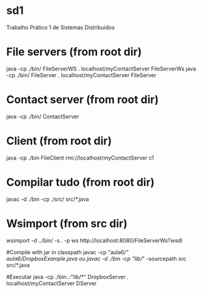 # sd1
Trabalho Prático 1 de Sistemas Distribuídos

# File servers (from root dir)
java -cp ./bin/ FileServerWS . localhost/myContactServer FileServerWs
java -cp ./bin/ FileServer . localhost/myContactServer FileServer

# Contact server (from root dir)
java -cp ./bin/ ContactServer

# Client (from root dir)
java -cp ./bin FileClient rmi://localhost/myContactServer c1


# Compilar tudo (from root dir)
javac -d ./bin -cp ./src/ src/*.java	


# Wsimport (from src dir)
wsimport -d ../bin/ -s . -p ws http://localhost:8080/FileServerWs?wsdl



#Compile with jar in classpath
javac -cp "aula6/*" aula6/DropboxExample.java
ou
javac -d ./bin -cp "lib/*" -sourcepath src src/*.java

#Executar
java -cp ./bin:.:"lib/*" DropboxServer . localhost/myContactServer DServer




